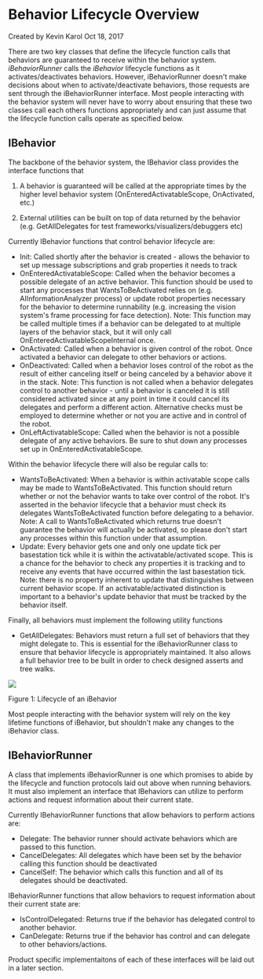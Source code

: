 # Behavior Lifecycle Overview

Created by Kevin Karol Oct 18, 2017

There are two key classes that define the lifecycle function calls that behaviors are guaranteed to receive within the behavior system. *iBehaviorRunner* calls the *iBehavior* lifecycle functions as it activates/deactivates behaviors. However, iBehaviorRunner doesn't make decisions about when to activate/deactivate behaviors, those requests are sent through the iBehaviorRunner interface. Most people interacting with the behavior system will never have to worry about ensuring that these two classes call each others functions appropriately and can just assume that the lifecycle function calls operate as specified below.

## IBehavior

The backbone of the behavior system, the IBehavior class provides the interface functions that

  1) A behavior is guaranteed will be called at the appropriate times by the higher level behavior system (OnEnteredActivatableScope, OnActivated, etc.)

  2) External utilities can be built on top of data returned by the behavior (e.g. GetAllDelegates for test frameworks/visualizers/debuggers etc)

Currently IBehavior functions that control behavior lifecycle are:

* Init: Called shortly after the behavior is created - allows the behavior to set up message subscriptions and grab properties it needs to track
* OnEnteredActivatableScope: Called when the behavior becomes a possible delegate of an active behavior. This function should be used to start any processes that WantsToBeActivated relies on (e.g. AIInformationAnalyzer process) or update robot properties necessary for the behavior to determine runnability (e.g. increasing the vision system's frame processing for face detection). Note: This function may be called multiple times if a behavior can be delegated to at multiple layers of the behavior stack, but it will only call OnEnteredActivatableScopeInternal once.
* OnActivated: Called when a behavior is given control of the robot. Once activated a behavior can delegate to other behaviors or actions.
* OnDeactivated: Called when a behavior loses control of the robot as the result of either canceling itself or being canceled by a behavior above it in the stack.  Note: This function is not called when a behavior delegates control to another behavior - until a behavior is canceled it is still considered activated since at any point in time it could cancel its delegates and perform a different action. Alternative checks must be employed to determine whether or not you are active and in control of the robot.
* OnLeftActivatableScope: Called when the behavior is not a possible delegate of any active behaviors. Be sure to shut down any processes set up in OnEnteredActivatableScope.

Within the behavior lifecycle there will also be regular calls to:

* WantsToBeActivated: When a behavior is within activatable scope calls may be made to WantsToBeActivated. This function should return whether or not the behavior wants to take over control of the robot. It's asserted in the behavior lifecycle that a behavior must check its delegates WantsToBeActivated function before delegating to a behavior.  Note: A call to WantsToBeActivated which returns true doesn't guarantee the behavior will actually be activated, so please don't start any processes within this function under that assumption.
* Update: Every behavior gets one and only one update tick per basestation tick while it is within the activatable/activated scope. This is a chance for the behavior to check any properties it is tracking and to receive any events that have occurred within the last basestation tick. Note: there is no property inherent to update that distinguishes between current behavior scope. If an activatable/activated distinction is important to a behavior's update behavior that must be tracked by the behavior itself.

Finally, all behaviors must implement the following utility functions

* GetAllDelegates: Behaviors must return a full set of behaviors that they might delegate to. This is essential for the iBehaviorRunner class to ensure that behavior lifecycle is appropriately maintained. It also allows a full behavior tree to be built in order to check designed asserts and tree walks.

![](High%20Level%20Behavior%20Function%20Calls.png)

Figure 1: Lifecycle of an iBehavior

Most people interacting with the behavior system will rely on the key lifetime functions of iBehavior, but shouldn't make any changes to the iBehavior class.

## IBehaviorRunner

A class that implements iBehaviorRunner is one which promises to abide by the lifecycle and function protocols laid out above when running behaviors. It must also implement an interface that IBehaviors can utilize to perform actions and request information about their current state.

Currently IBehaviorRunner functions that allow behaviors to perform actions are:

* Delegate: The behavior runner should activate behaviors which are passed to this function.
* CancelDelegates: All delegates which have been set by the behavior calling this function should be deactivated
* CancelSelf: The behavior which calls this function and all of its delegates should be deactivated.

IBehaviorRunner functions that allow behaviors to request information about their current state are:

* IsControlDelegated: Returns true if the behavior has delegated control to another behavior.
* CanDelegate: Returns true if the behavior has control and can delegate to other behaviors/actions.


Product specific implementaitons of each of these interfaces will be laid out in a later section.